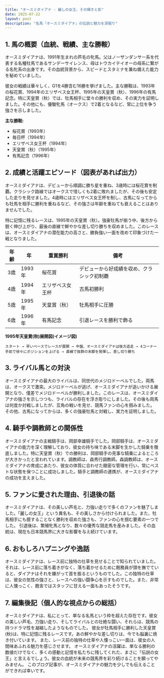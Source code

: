 ```yaml
---
title: "オースミダイアナ - 麗しの女王、その輝きと影"
date: 2025-07-22
layout: post
description: "名馬『オースミダイアナ』の伝説と魅力を深堀り"
---
```


## 1. 馬の概要（血統、戦績、主な勝鞍）

オースミダイアナは、1991年生まれの芦毛の牝馬。父はノーザンダンサー系を代表する名種牡馬であるサンデーサイレンス、母はトウカイテイオーの母系に繋がる名牝系の出身です。その血統背景から、スピードとスタミナを兼ね備えた能力を秘めていました。

彼女の戦績は華々しく、G1を4勝含む16勝を挙げました。主な勝鞍は、1993年の桜花賞、1994年のエリザベス女王杯、1995年の天皇賞（秋）、1996年の有馬記念。特に天皇賞（秋）では、牡馬相手に堂々の勝利を収め、その実力を証明しました。その他にも、優駿牝馬（オークス）で2着となるなど、常に上位を争う強さを示しました。

**主な勝鞍:**

* 桜花賞（1993年）
* 毎日杯（1994年）
* エリザベス女王杯（1994年）
* 天皇賞（秋）（1995年）
* 有馬記念（1996年）


## 2. 成績と活躍エピソード（図表があれば出力）

オースミダイアナは、デビューから順調に勝ち星を重ね、3歳時には桜花賞を制覇。クラシック路線ではオークスで惜しくも2着に敗れましたが、その後も安定した走りを見せました。4歳時にはエリザベス女王杯を制し、古馬になってからも牡馬を相手に勝利を重ねるなど、その強さは年齢を重ねても衰えることはありませんでした。

特に記憶に残るレースは、1995年の天皇賞（秋）。強豪牡馬が揃う中、後方から鋭く伸び上がり、最後の直線で鮮やかな差し切り勝ちを収めました。このレースは、オースミダイアナの潜在能力の高さと、勝負強い一面を改めて印象づけた一戦となりました。

| 年齢 | 年 | 重賞勝利 | 備考 |
|---|---|---|---|
| 3歳 | 1993年 | 桜花賞 | デビューから好成績を収め、クラシック初制覇 |
| 4歳 | 1994年 | エリザベス女王杯 | 古馬初勝利 |
| 5歳 | 1995年 | 天皇賞（秋） | 牡馬相手に圧勝 |
| 6歳 | 1996年 | 有馬記念 | 引退レースを勝利で飾る |


**1995年天皇賞(秋)展開図(イメージ図)**

```
スタート → 早いペースでレースが展開 → 中盤、オースミダイアナは後方追走 → 4コーナー手前で徐々にポジションを上げる → 直線で抜群の末脚を発揮し、差し切り勝ち
```


## 3. ライバル馬との対決

オースミダイアナの最大のライバルは、同世代のメジロドーベルでした。両馬は、オークスで激突。メジロドーベルが逃げ、オースミダイアナが追いかける展開となり、僅差でメジロドーベルが勝利しました。このレースは、オースミダイアナの強さを示しつつも、ライバルの存在を浮き彫りにしました。その後も両馬は何度か対戦しましたが、互角の戦いを見せ、競馬ファンの心を掴みました。  その他、古馬になってからは、多くの強豪牡馬と対戦し、実力を証明しました。


## 4. 騎手や調教師との関係性

オースミダイアナの主戦騎手は、岡部幸雄騎手でした。岡部騎手は、オースミダイアナの能力を深く理解しており、彼女の持ち味である末脚を生かした騎乗を徹底しました。特に天皇賞（秋）での勝利は、岡部騎手の見事な騎乗によるところが大きかったと言われています。調教師は、森秀行調教師。森調教師は、オースミダイアナの育成にあたり、彼女の体質に合わせた緻密な管理を行い、常にベストな状態を保つことに成功しました。騎手と調教師の連携が、オースミダイアナの成功を支えました。


## 5. ファンに愛された理由、引退後の話

オースミダイアナは、その美しい芦毛と、力強い走りで多くのファンを魅了しました。「麗しの女王」という異名も、その美しさから付けられました。また、牡馬相手にも臆することなく勝利を収めた強さも、ファンの心を掴む要素の一つでした。  引退後は、繁殖牝馬となり、数々の優秀な競走馬を産みました。その血統は、現在も日本競馬界に大きな影響を与え続けています。


## 6. おもしろハプニングや逸話

オースミダイアナは、レース前に独特の仕草を見せることで知られていました。それは、レース前に落ち着きがなく、落ち着かせるために厩務員が頭を撫でていると、ダイアナはそれを嫌がって首を振るというものでした。この独特の仕草は、彼女の気性の強さと、レースへの強い闘争心を示すものでした。また、非常に人懐っこく、厩舎ではスタッフに甘える一面もあったそうです。


## 7. 編集後記（個人的な視点からの総括）

オースミダイアナは、私にとって、単なる名馬という枠を超えた存在です。彼女の美しい芦毛、力強い走り、そしてライバルとの壮絶な闘い、それらは、競馬の持つドラマ性を凝縮したようなものでした。  彼女が牡馬相手に勝利した天皇賞(秋)は、特に記憶に残るレースです。あの鮮やかな差し切りは、今でも脳裏に焼き付いています。  また、レース前の独特の仕草や人懐っこい一面は、彼女の人間味あふれる魅力を感じさせます。  オースミダイアナの活躍は、単なる勝利の数値だけでなく、多くの感動と記憶を私たちに残してくれた、まさに「伝説の女王」と言えるでしょう。彼女の血統が未来の競馬界を彩り続けることを願ってやみません。  このブログ記事が、オースミダイアナの魅力を少しでも伝えることができれば幸いです。
